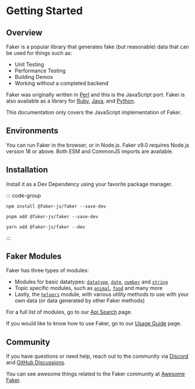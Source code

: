 # Getting Started

## Overview

Faker is a popular library that generates fake (but reasonable) data that can be used for things such as:

- Unit Testing
- Performance Testing
- Building Demos
- Working without a completed backend

Faker was originally written in [Perl](https://metacpan.org/dist/Data-Faker) and this is the JavaScript port. Faker is also available as a library for [Ruby](https://github.com/faker-ruby/faker), [Java](https://github.com/DiUS/java-faker), and [Python](https://github.com/joke2k/faker).

This documentation only covers the JavaScript implementation of Faker.

## Environments

You can run Faker in the browser, or in Node.js. Faker v9.0 requires Node.js version 18 or above. Both ESM and CommonJS imports are available.

## Installation

Install it as a Dev Dependency using your favorite package manager.

::: code-group

```shell [npm]
npm install @faker-js/faker --save-dev
```

```shell [pnpm]
pnpm add @faker-js/faker --save-dev
```

```shell [yarn]
yarn add @faker-js/faker --dev
```

:::

## Faker Modules

Faker has three types of modules:

- Modules for basic datatypes: [`datatype`](/api/datatype), [`date`](/api/date), [`number`](/api/number) and [`string`](/api/string)
- Topic specific modules, such as [`animal`](/api/animal), [`food`](/api/food) and many more
- Lastly, the [`helpers`](/api/helpers) module, with various utility methods to use with your own data (or data generated by other Faker methods)

For a full list of modules, go to our [Api Search](/api/) page.

If you would like to know how to use Faker, go to our [Usage Guide](/guide/usage) page.

## Community

If you have questions or need help, reach out to the community via [Discord](https://chat.fakerjs.dev) and [GitHub Discussions](https://github.com/faker-js/faker/discussions).

You can see awesome things related to the Faker community at [Awesome Faker](https://github.com/faker-js/awesome-faker).

